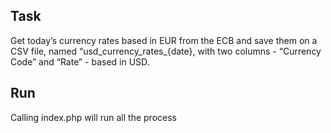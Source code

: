 ## Task

Get today’s currency rates based in EUR from the ECB and save them on a CSV file, named “usd_currency_rates_{date}, with two columns - “Currency Code” and “Rate” - based in USD.


## Run

Calling index.php will run all the process

